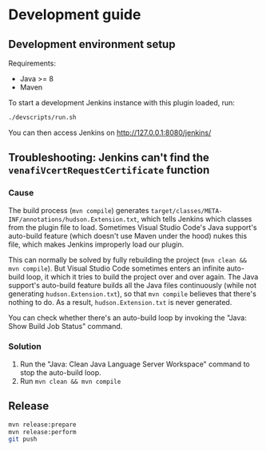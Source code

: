 # Development guide

## Development environment setup

Requirements:

 * Java >= 8
 * Maven

To start a development Jenkins instance with this plugin loaded, run:

~~~bash
./devscripts/run.sh
~~~

You can then access Jenkins on http://127.0.0.1:8080/jenkins/

## Troubleshooting: Jenkins can't find the `venafiVcertRequestCertificate` function

### Cause

The build process (`mvn compile`) generates `target/classes/META-INF/annotations/hudson.Extension.txt`, which tells Jenkins which classes from the plugin file to load. Sometimes Visual Studio Code's Java support's auto-build feature (which doesn't use Maven under the hood) nukes this file, which makes Jenkins improperly load our plugin.

This can normally be solved by fully rebuilding the project (`mvn clean && mvn compile`). But Visual Studio Code sometimes enters an infinite auto-build loop, it which it tries to build the project over and over again. The Java support's auto-build feature builds all the Java files continuously (while not generating `hudson.Extension.txt`), so that `mvn compile` believes that there's nothing to do. As a result, `hudson.Extension.txt` is never generated.

You can check whether there's an auto-build loop by invoking the "Java: Show Build Job Status" command.

### Solution

 1. Run the "Java: Clean Java Language Server Workspace" command to stop the auto-build loop.
 2. Run `mvn clean && mvn compile`

## Release

~~~bash
mvn release:prepare
mvn release:perform
git push
~~~
